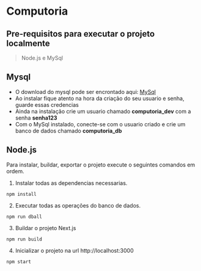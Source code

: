 # Computoria

## Pre-requisitos para executar o projeto localmente
> Node.js e MySql

## Mysql
- O download do mysql pode ser encrontado aqui: [MySql](https://dev.mysql.com/downloads/installer/)
- Ao instalar fique atento na hora da criação do seu usuario e senha, guarde essas credencias
- Ainda na instalação crie um usuario chamado **computoria_dev** com a senha **senha123**
- Com o MySql instalado, conecte-se com o usuario criado e crie um banco de dados chamado **computoria_db**

## Node.js
Para instalar, buildar, exportar o projeto execute o seguintes comandos em ordem.

1. Instalar todas as dependencias necessarias.
```
npm install
```
2. Executar todas as operações do banco de dados.
```
npm run dball
```
3. Buildar o projeto Next.js
```
npm run build
```
4. Inicializar o projeto na url http://localhost:3000
```
npm start
```
